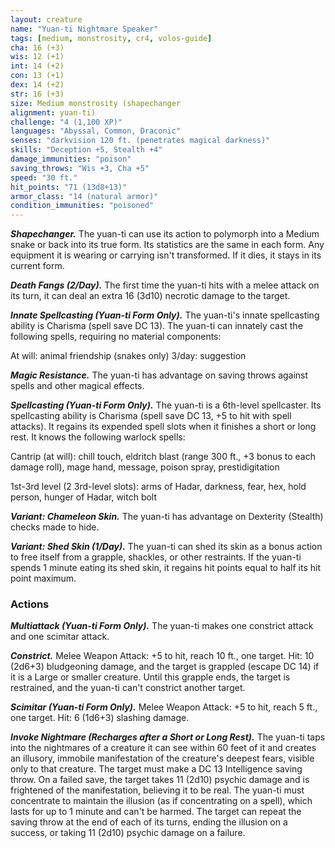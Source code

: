 ```yaml
---
layout: creature
name: "Yuan-ti Nightmare Speaker"
tags: [medium, monstrosity, cr4, volos-guide]
cha: 16 (+3)
wis: 12 (+1)
int: 14 (+2)
con: 13 (+1)
dex: 14 (+2)
str: 16 (+3)
size: Medium monstrosity (shapechanger
alignment: yuan-ti)
challenge: "4 (1,100 XP)"
languages: "Abyssal, Common, Draconic"
senses: "darkvision 120 ft. (penetrates magical darkness)"
skills: "Deception +5, Stealth +4"
damage_immunities: "poison"
saving_throws: "Wis +3, Cha +5"
speed: "30 ft."
hit_points: "71 (13d8+13)"
armor_class: "14 (natural armor)"
condition_immunities: "poisoned"
---
```


***Shapechanger.*** The yuan-ti can use its action to polymorph into a Medium snake or back into its true form. Its statistics are the same in each form. Any equipment it is wearing or carrying isn't transformed. If it dies, it stays in its current form.

***Death Fangs (2/Day).*** The first time the yuan-ti hits with a melee attack on its turn, it can deal an extra 16 (3d10) necrotic damage to the target.

***Innate Spellcasting (Yuan-ti Form Only).*** The yuan-ti's innate spellcasting ability is Charisma (spell save DC 13). The yuan-ti can innately cast the following spells, requiring no material components:

At will: animal friendship (snakes only) 3/day: suggestion

***Magic Resistance.*** The yuan-ti has advantage on saving throws against spells and other magical effects.

***Spellcasting (Yuan-ti Form Only).*** The yuan-ti is a 6th-level spellcaster. Its spellcasting ability is Charisma (spell save DC 13, +5 to hit with spell attacks). It regains its expended spell slots when it finishes a short or long rest. It knows the following warlock spells:

Cantrip (at will): chill touch, eldritch blast (range 300 ft., +3 bonus to each damage roll), mage hand, message, poison spray, prestidigitation

1st-3rd level (2 3rd-level slots): arms of Hadar, darkness, fear, hex, hold person, hunger of Hadar, witch bolt

***Variant: Chameleon Skin.*** The yuan-ti has advantage on Dexterity (Stealth) checks made to hide.

***Variant: Shed Skin (1/Day).*** The yuan-ti can shed its skin as a bonus action to free itself from a grapple, shackles, or other restraints. If the yuan-ti spends 1 minute eating its shed skin, it regains hit points equal to half its hit point maximum.

### Actions

***Multiattack (Yuan-ti Form Only).*** The yuan-ti makes one constrict attack and one scimitar attack.

***Constrict.*** Melee Weapon Attack: +5 to hit, reach 10 ft., one target. Hit: 10 (2d6+3) bludgeoning damage, and the target is grappled (escape DC 14) if it is a Large or smaller creature. Until this grapple ends, the target is restrained, and the yuan-ti can't constrict another target.

***Scimitar (Yuan-ti Form Only).*** Melee Weapon Attack: +5 to hit, reach 5 ft., one target. Hit: 6 (1d6+3) slashing damage.

***Invoke Nightmare (Recharges after a Short or Long Rest).*** The yuan-ti taps into the nightmares of a creature it can see within 60 feet of it and creates an illusory, immobile manifestation of the creature's deepest fears, visible only to that creature. The target must make a DC 13 Intelligence saving throw. On a failed save, the target takes 11 (2d10) psychic damage and is frightened of the manifestation, believing it to be real. The yuan-ti must concentrate to maintain the illusion (as if concentrating on a spell), which lasts for up to 1 minute and can't be harmed. The target can repeat the saving throw at the end of each of its turns, ending the illusion on a success, or taking 11 (2d10) psychic damage on a failure.